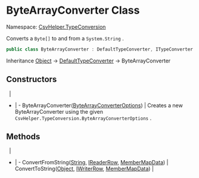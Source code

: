 # ByteArrayConverter Class

Namespace: [CsvHelper.TypeConversion](/api/CsvHelper.TypeConversion)

Converts a ``Byte[]`` to and from a ``System.String`` .

```cs
public class ByteArrayConverter : DefaultTypeConverter, ITypeConverter
```

Inheritance [Object](https://docs.microsoft.com/en-us/dotnet/api/system.object) -> [DefaultTypeConverter](/api/CsvHelper.TypeConversion/DefaultTypeConverter) -> ByteArrayConverter

## Constructors
&nbsp; | &nbsp;
- | -
ByteArrayConverter([ByteArrayConverterOptions](/api/CsvHelper.TypeConversion/ByteArrayConverterOptions)) | Creates a new ByteArrayConverter using the given ``CsvHelper.TypeConversion.ByteArrayConverterOptions`` .

## Methods
&nbsp; | &nbsp;
- | -
ConvertFromString([String](https://docs.microsoft.com/en-us/dotnet/api/system.string), [IReaderRow](/api/CsvHelper/IReaderRow), [MemberMapData](/api/CsvHelper.Configuration/MemberMapData)) | 
ConvertToString([Object](https://docs.microsoft.com/en-us/dotnet/api/system.object), [IWriterRow](/api/CsvHelper/IWriterRow), [MemberMapData](/api/CsvHelper.Configuration/MemberMapData)) | 
